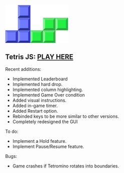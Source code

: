 <img src="img/logo.svg" width="200px">

## Tetris JS: [PLAY HERE](https://tetris.votommy.com)

Recent additions: 
- Implemented Leaderboard
- Implemented hard drop.
- Implemented column highlighting.
- Implemented Game Over condition
- Added visual instructions.
- Added in-game timer.
- Added Restart option.
- Rebinded keys to be more similar to other versions.
- Completely redesigned the GUI

To do: 
- Implement a Hold feature.
- Implement Pause/Resume feature.

Bugs:
- Game crashes if Tetromino rotates into boundaries.
